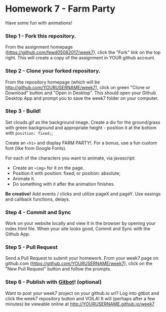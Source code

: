 # Homework 7 - Farm Party

Have some fun with animations!

### Step 1 - Fork this repository.

From the assignment homepage (https://github.com/fewd05082017/week7), click the "Fork" link on the top right. This will create a copy of the assignment in YOUR github account.

### Step 2 - Clone your forked repository.

From the repository homepage (which will be http://github.com/YOURUSERNAME/week7), click on green "Clone or Download" button and "Open in Desktop". This should open your Github Desktop App and prompt you to save the week7 folder on your computer.

### Step 3 - Build!

Set clouds.gif as the background image. Create a div for the ground/grass with green background and appropriate height - position it at the bottom with `position: fixed;`;

Create an `<h1>` and display FARM PARTY!. For a bonus, use a fun custom font (like from Google Fonts).
 
For each of the characters you want to animate, via javascript:

- Create an `<img>` for it on the page.
- Position it with position: fixed; or position: absolute; 
- Animate it.
- Do something with it after the animation finishes.

**Be creative!** Add events / clicks and utilize pageX and pageY. Use easings and callback functions, delays.

### Step 4 - Commit and Sync

Work on your website locally and view it in the browser by opening your index.html file. When your site looks good, Commit and Sync with the Github App.

### Step 5 - Pull Request

Send a Pull Request to submit your homework. From your week7 page on github.com (https://github.com/YOURUSERNAME/week7), click on the "New Pull Request" button and follow the prompts. 

### Step 6 - Publish with [Gitbot](http://gitbot.co/)! (optional)

Want to post your week7 project on your github.io url? Log into gitbot and click the week7 repository button and VOILA! It will (perhaps after a few minutes) be viewable online at http://YOURUSERNAME.github.io/week7

